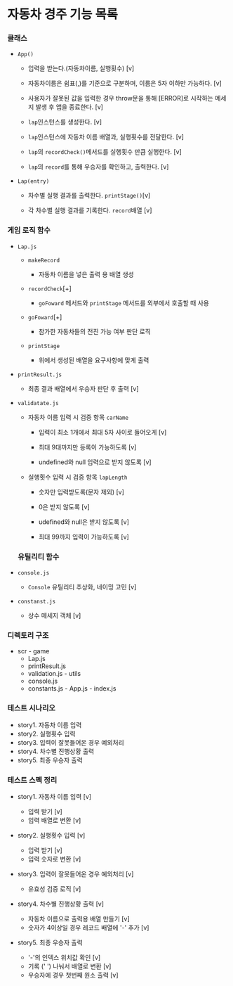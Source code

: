 # 자동차 경주 기능 목록

### 클래스

- `App()`

  - 입력을 받는다.(자동차이름, 실행횟수) [v]

  - 자동차이름은 쉼표(,)를 기준으로 구분하며, 이름은 5자 이하만 가능하다. [v]

  - 사용자가 잘못된 값을 입력한 경우 throw문을 통해 [ERROR]로 시작하는 메세지 발생 후 앱을 종료한다. [v]

  - `lap`인스턴스를 생성한다. [v]

  - `lap`인스턴스에 자동차 이름 배열과, 실행횟수를 전달한다. [v]

  - `lap`의 `recordCheck()`메서드를 실행횟수 만큼 실행한다. [v]

  - `lap`의 `record`를 통해 우승자를 확인하고, 출력한다. [v]

- `Lap(entry)`

  - 차수별 실행 결과를 출력한다. `printStage()`[v]

  - 각 차수별 실행 결과를 기록한다. `record`배열 [v]

### 게임 로직 함수

- `Lap.js`

  - `makeRecord` 

    - 자동차 이름을 넣은 출력 용 배열 생성 

  - `recordCheck`[+]

    - `goFoward` 메서드와 `printStage` 메서드를 외부에서 호출할 때 사용 

  - `goFoward`[+]

    - 참가한 자동차들의 전진 가능 여부 판단 로직

  - `printStage`

    - 위에서 생성된 배열을 요구사항에 맞게 출력

- `printResult.js`

  - 최종 결과 배열에서 우승자 판단 후 출력 [v]

- `validatate.js`

  - 자동차 이름 입력 시 검증 항목 `carName`

    - 입력이 최소 1개에서 최대 5자 사이로 들어오게 [v]

    - 최대 9대까지만 등록이 가능하도록 [v]

    - undefined와 null 입력으로 받지 않도록 [v]

  - 실행횟수 입력 시 검증 항목 `lapLength`

    - 숫자만 입력받도록(문자 제외) [v]

    - 0은 받지 않도록 [v]

    - udefined와 null은 받지 않도록 [v]

    - 최대 99까지 입력이 가능하도록 [v]

  ### 유틸리티 함수

- `console.js`

    - `Console` 유틸리티 추상화, 네이밍 고민 [v]

- `constanst.js`

    - 상수 메세지 객체 [v]

 ### 디렉토리 구조

   - scr
    - game
      - Lap.js
      - printResult.js
      - validation.js
    - utils
      - console.js
      - constants.js
    - App.js
    - index.js

 ### 테스트 시나리오

  - story1. 자동차 이름 입력
  - story2. 실행횟수 입력
  - story3. 입력이 잘못들어온 경우 예외처리
  - story4. 차수별 진행상황 출력
  - story5. 최종 우승자 출력

 ### 테스트 스펙 정리

  - story1. 자동차 이름 입력 [v]
    - 입력 받기 [v]
    - 입력 배열로 변환 [v]

  - story2. 실행횟수 입력 [v]
    - 입력 받기 [v]
    - 입력 숫자로 변환 [v]

  - story3. 입력이 잘못들어온 경우 예외처리 [v]
    - 유효성 검증 로직 [v]

  - story4. 차수별 진행상황 출력 [v]
    - 자동차 이름으로 출력용 배열 만들기 [v]
    - 숫자가 4이상일 경우 레코드 배열에 '-' 추가 [v]

  - story5. 최종 우승자 출력
    - '-'의 인덱스 위치값 확인 [v]
    - 기록 (' ') 나눠서 배열로 변환 [v]
    - 우승자에 경우 첫번째 원소 출력 [v]
